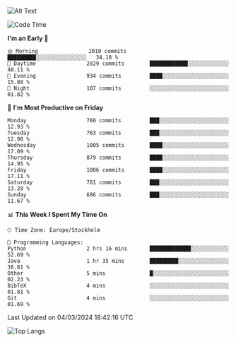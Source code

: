 ![Alt Text](https://media.tenor.com/3Gehha8RO-sAAAAC/goose-dance.gif)

<!--START_SECTION:waka-->
![Code Time](http://img.shields.io/badge/Code%20Time-1%20hr%2035%20mins-blue)

**I'm an Early 🐤** 

```text
🌞 Morning                2010 commits        █████████░░░░░░░░░░░░░░░░   34.18 % 
🌆 Daytime                2829 commits        ████████████░░░░░░░░░░░░░   48.11 % 
🌃 Evening                934 commits         ████░░░░░░░░░░░░░░░░░░░░░   15.88 % 
🌙 Night                  107 commits         ░░░░░░░░░░░░░░░░░░░░░░░░░   01.82 % 
```
📅 **I'm Most Productive on Friday** 

```text
Monday                   760 commits         ███░░░░░░░░░░░░░░░░░░░░░░   12.93 % 
Tuesday                  763 commits         ███░░░░░░░░░░░░░░░░░░░░░░   12.98 % 
Wednesday                1005 commits        ████░░░░░░░░░░░░░░░░░░░░░   17.09 % 
Thursday                 879 commits         ████░░░░░░░░░░░░░░░░░░░░░   14.95 % 
Friday                   1006 commits        ████░░░░░░░░░░░░░░░░░░░░░   17.11 % 
Saturday                 781 commits         ███░░░░░░░░░░░░░░░░░░░░░░   13.28 % 
Sunday                   686 commits         ███░░░░░░░░░░░░░░░░░░░░░░   11.67 % 
```


📊 **This Week I Spent My Time On** 

```text
🕑︎ Time Zone: Europe/Stockholm

💬 Programming Languages: 
Python                   2 hrs 16 mins       █████████████░░░░░░░░░░░░   52.69 % 
Java                     1 hr 35 mins        █████████░░░░░░░░░░░░░░░░   36.81 % 
Other                    5 mins              █░░░░░░░░░░░░░░░░░░░░░░░░   02.23 % 
BibTeX                   4 mins              ░░░░░░░░░░░░░░░░░░░░░░░░░   01.81 % 
Git                      4 mins              ░░░░░░░░░░░░░░░░░░░░░░░░░   01.69 % 
```


 Last Updated on 04/03/2024 18:42:16 UTC
<!--END_SECTION:waka-->

![Top Langs](https://github-readme-stats-rose-phi.vercel.app/api/top-langs/?username=jxncted\&layout=compact&hide=c,assembly,jupyter%20notebook)
